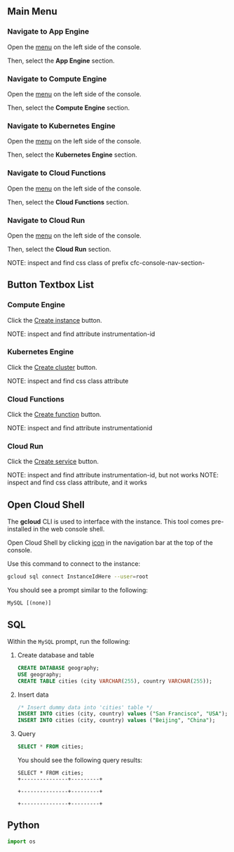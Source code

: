 ## Main Menu

### Navigate to App Engine

Open the [menu][spotlight-console-menu] on the left side of the console.

[spotlight-console-menu]: walkthrough://spotlight-pointer?spotlightId=console-nav-menu

Then, select the **App Engine** section.

<walkthrough-menu-navigation sectionId="APPENGINE_SECTION"></walkthrough-menu-navigation>

### Navigate to Compute Engine

Open the [menu][spotlight-console-menu] on the left side of the console.

Then, select the **Compute Engine** section.

<walkthrough-menu-navigation sectionId="COMPUTE_SECTION"></walkthrough-menu-navigation>

### Navigate to Kubernetes Engine

Open the [menu][spotlight-console-menu] on the left side of the console.

Then, select the **Kubernetes Engine** section.

<walkthrough-menu-navigation sectionId="KUBERNETES_SECTION"></walkthrough-menu-navigation>

### Navigate to Cloud Functions

Open the [menu][spotlight-console-menu] on the left side of the console.

Then, select the **Cloud Functions** section.

<walkthrough-menu-navigation sectionId="FUNCTIONS_SECTION"></walkthrough-menu-navigation>

### Navigate to Cloud Run

Open the [menu][spotlight-console-menu] on the left side of the console.

Then, select the **Cloud Run** section.

<walkthrough-menu-navigation sectionId="SERVERLESS_SECTION"></walkthrough-menu-navigation>

<walkthrough-footnote>NOTE: inspect and find css class of prefix cfc-console-nav-section-</walkthrough-footnote>


## Button Textbox List

### Compute Engine

Click the [Create instance][spotlight-create-instance] button.

[spotlight-create-instance]: walkthrough://spotlight-pointer?spotlightId=gce-zero-new-vm,gce-vm-list-new

<walkthrough-footnote>NOTE: inspect and find attribute instrumentation-id</walkthrough-footnote>

### Kubernetes Engine

Click the [Create cluster][spotlight-create-cluster] button.

[spotlight-create-cluster]: walkthrough://spotlight-pointer?cssSelector=.p6n-zero-state-link-test.jfk-button-primary,gce-create-button

<walkthrough-footnote>NOTE: inspect and find css class attribute</walkthrough-footnote>

### Cloud Functions

Click the [Create function][spotlight-create-function] button.

[spotlight-create-function]: walkthrough://spotlight-pointer?spotlightId=gcf-list-new

<walkthrough-footnote>NOTE: inspect and find attribute instrumentationid</walkthrough-footnote>

### Cloud Run

Click the [Create service][spotlight-create-service] button.

[spotlight-create-service]: walkthrough://spotlight-pointer?cssSelector=.ace-icon.ace-icon-create.ace-icon-size-small

<walkthrough-footnote>NOTE: inspect and find attribute instrumentation-id, but not works</walkthrough-footnote>
<walkthrough-footnote>NOTE: inspect and find css class attribute, and it works</walkthrough-footnote>

## Open Cloud Shell

The **gcloud** CLI is used to interface with the instance. This tool comes
pre-installed in the web console shell.

Open Cloud Shell by clicking
<walkthrough-cloud-shell-icon></walkthrough-cloud-shell-icon>
[icon][spotlight-open-devshell] in the navigation bar at the top of the
console.

[spotlight-open-devshell]: walkthrough://spotlight-pointer?spotlightId=devshell-activate-button

Use this command to connect to the instance:

```bash
gcloud sql connect InstanceIdHere --user=root
```

You should see a prompt similar to the following:

```terminal
MySQL [(none)]
```

## SQL

Within the `MySQL` prompt, run the following:

1.  Create database and table

    ```sql
    CREATE DATABASE geography;
    USE geography;
    CREATE TABLE cities (city VARCHAR(255), country VARCHAR(255));
    ```

1.  Insert data

    ```sql
    /* Insert dummy data into 'cities' table */
    INSERT INTO cities (city, country) values ("San Francisco", "USA");
    INSERT INTO cities (city, country) values ("Beijing", "China");
    ```

1.  Query

    ```sql
    SELECT * FROM cities;
    ```

    You should see the following query results:

    ```terminal
    SELECT * FROM cities;
    +---------------+---------+

    +---------------+---------+

    +---------------+---------+

## Python

```python
import os
```
